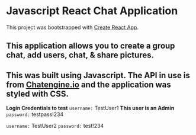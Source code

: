 # Javascript React Chat Application

This project was bootstrapped with [Create React App](https://github.com/facebook/create-react-app).

## This application allows you to create a group chat, add users, chat, & share pictures. 

## This was built using Javascript. The API in use is from [Chatengine.io](chatengine.io) and the application was styled with CSS. 

**Login Credentials to test**
`username:` TestUser1 **This user is an Admin**
`password:` testpass!234

`username:` TestUser2
`password:` test!234
